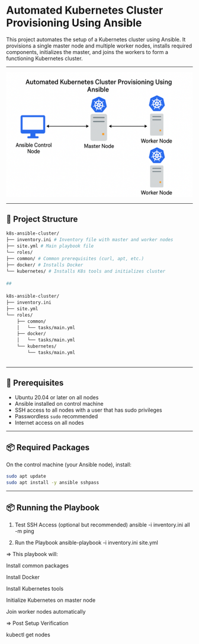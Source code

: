 # Automated Kubernetes Cluster Provisioning Using Ansible

This project automates the setup of a Kubernetes cluster using Ansible. It provisions a single master node and multiple worker nodes, installs required components, initializes the master, and joins the workers to form a functioning Kubernetes cluster.

---

![Kubernetes Cluster Automation Diagram](diagram.png)

---

## 📁 Project Structure

```bash
k8s-ansible-cluster/
├── inventory.ini # Inventory file with master and worker nodes
├── site.yml # Main playbook file
└── roles/
├── common/ # Common prerequisites (curl, apt, etc.)
├── docker/ # Installs Docker
└── kubernetes/ # Installs K8s tools and initializes cluster

##

k8s-ansible-cluster/
├── inventory.ini
├── site.yml
└── roles/
    ├── common/
    │   └── tasks/main.yml
    ├── docker/
    │   └── tasks/main.yml
    └── kubernetes/
        └── tasks/main.yml
        
```

---

## 🧰 Prerequisites

- Ubuntu 20.04 or later on all nodes
- Ansible installed on control machine
- SSH access to all nodes with a user that has sudo privileges
- Passwordless `sudo` recommended
- Internet access on all nodes

---

## 📦 Required Packages

On the control machine (your Ansible node), install:

```bash
sudo apt update
sudo apt install -y ansible sshpass
```

---

## 📦 Running the Playbook

1. Test SSH Access (optional but recommended)
ansible -i inventory.ini all -m ping

2. Run the Playbook
ansible-playbook -i inventory.ini site.yml

=> This playbook will:

Install common packages

Install Docker

Install Kubernetes tools

Initialize Kubernetes on master node

Join worker nodes automatically

=> Post Setup Verification

kubectl get nodes
